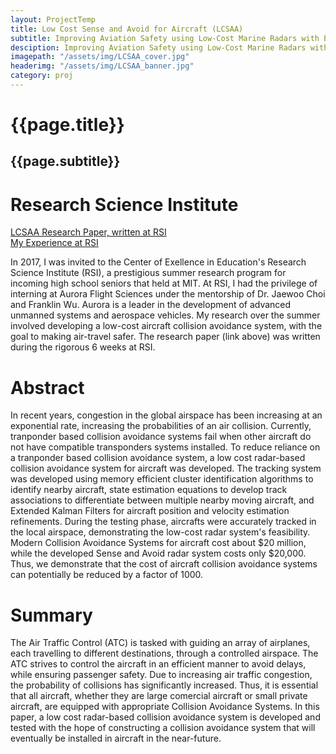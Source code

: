 ```yaml
---
layout: ProjectTemp
title: Low Cost Sense and Avoid for Aircraft (LCSAA)
subtitle: Improving Aviation Safety using Low-Cost Marine Radars with Extended Kalman Filters in Aircraft Sense and Avoid Systems
desciption: Improving Aviation Safety using Low-Cost Marine Radars with Extended Kalman Filters in Aircraft Sense and Avoid Systems
imagepath: "/assets/img/LCSAA_cover.jpg"
headerimg: "/assets/img/LCSAA_banner.jpg"
category: proj
---
```

<h1 class="PostTitle"> {{page.title}}</h1>

## {{page.subtitle}}

# Research Science Institute
<p class="ButtonsArea"><a href="/files/RSI-LCSAA-RohanDeshpande.pdf" class="button-3d">LCSAA Research Paper, written at RSI</a><br>
<a href="/xp/2017/09/13/RSI.html" class="button-3d">My Experience at RSI</a><br></p>

In 2017, I was invited to the Center of Exellence in Education's Research Science Institute (RSI), a prestigious summer research program for incoming high school seniors that held at MIT.
At RSI, I had the privilege of interning at Aurora Flight Sciences under the mentorship of Dr. Jaewoo Choi and Franklin Wu. Aurora is a leader in the development of advanced unmanned systems and aerospace vehicles. My research over the summer involved developing a low-cost aircraft collision avoidance system, with the goal to making air-travel safer. The research paper (link above) was written during the rigorous 6 weeks at RSI.
# Abstract

In recent years, congestion in the global airspace has been increasing at an exponential rate, increasing the probabilities of an air collision. Currently, tranponder based collision avoidance systems fail when other aircraft do not have compatible transponders systems installed. To reduce reliance on a tranponder based collision avoidance system, a low cost radar-based collision avoidance system for aircraft was developed. The tracking system was developed using memory efficient cluster identification algorithms to identify nearby aircraft, state estimation equations to develop track associations to differentiate between multiple nearby moving aircraft, and Extended Kalman Filters for aircraft position and velocity estimation refinements. During the testing phase, aircrafts were accurately tracked in the local airspace, demonstrating the low-cost radar system's feasibility. Modern Collision Avoidance Systems for aircraft cost about $20 million, while the developed Sense and Avoid radar system costs only $20,000. Thus, we demonstrate that the cost of aircraft collision avoidance systems can potentially be reduced by a factor of 1000.

# Summary

The Air Traffic Control (ATC) is tasked with guiding an array of airplanes, each travelling to different destinations, through a controlled airspace. The ATC strives to control the aircraft in an efficient manner to avoid delays, while ensuring passenger safety. Due to increasing air traffic congestion, the probability of collisions has significantly increased. Thus, it is essential that all aircraft, whether they are large comercial aircraft or small private aircraft, are equipped with appropriate Collision Avoidance Systems. In this paper, a low cost radar-based collision avoidance system is developed and tested with the hope of constructing a collision avoidance system that will eventually be installed in aircraft in the near-future. 
